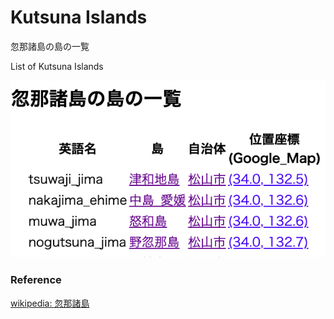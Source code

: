 Kutsuna Islands 
===============

忽那諸島の島の一覧

List of Kutsuna Islands 


![kutsuna islands](https://github.com/ohwada/World_Countries/blob/main/geoPandas/polygon_explode/ehime/island_list/kutsuna_islands/screenshots/kutsuna_islands.png)

### Reference

[wikipedia: 忽那諸島](https://ja.wikipedia.org/wiki/Category:%E5%BF%BD%E9%82%A3%E8%AB%B8%E5%B3%B6)